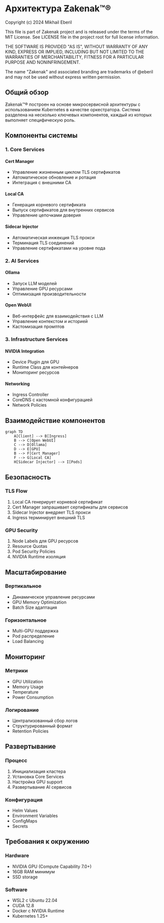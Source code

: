 # Архитектура Ƶakenak™®

Copyright (c) 2024 Mikhail Eberil

This file is part of Zakenak project and is released under the terms of the
MIT License. See LICENSE file in the project root for full license
information.

THE SOFTWARE IS PROVIDED "AS IS", WITHOUT WARRANTY OF ANY KIND, EXPRESS OR
IMPLIED, INCLUDING BUT NOT LIMITED TO THE WARRANTIES OF MERCHANTABILITY,
FITNESS FOR A PARTICULAR PURPOSE AND NONINFRINGEMENT.

The name "Zakenak" and associated branding are trademarks of @eberil
and may not be used without express written permission.

## Общий обзор

Ƶakenak™® построен на основе микросервисной архитектуры с использованием Kubernetes в качестве оркестратора. Система разделена на несколько ключевых компонентов, каждый из которых выполняет специфическую роль.

## Компоненты системы

### 1. Core Services

#### Cert Manager
- Управление жизненным циклом TLS сертификатов
- Автоматическое обновление и ротация
- Интеграция с внешними CA

#### Local CA
- Генерация корневого сертификата
- Выпуск сертификатов для внутренних сервисов
- Управление цепочками доверия

#### Sidecar Injector
- Автоматическая инжекция TLS прокси
- Терминация TLS соединений
- Управление сертификатами на уровне пода

### 2. AI Services

#### Ollama
- Запуск LLM моделей
- Управление GPU ресурсами
- Оптимизация производительности

#### Open WebUI
- Веб-интерфейс для взаимодействия с LLM
- Управление контекстом и историей
- Кастомизация промптов

### 3. Infrastructure Services

#### NVIDIA Integration
- Device Plugin для GPU
- Runtime Class для контейнеров
- Мониторинг ресурсов

#### Networking
- Ingress Controller
- CoreDNS с кастомной конфигурацией
- Network Policies

## Взаимодействие компонентов

```mermaid
graph TD
	A[Client] --> B[Ingress]
	B --> C[Open WebUI]
	C --> D[Ollama]
	D --> E[GPU]
	B --> F[Cert Manager]
	F --> G[Local CA]
	H[Sidecar Injector] --> I[Pods]
```

## Безопасность

### TLS Flow
1. Local CA генерирует корневой сертификат
2. Cert Manager запрашивает сертификаты для сервисов
3. Sidecar Injector внедряет TLS прокси
4. Ingress терминирует внешний TLS

### GPU Security
1. Node Labels для GPU ресурсов
2. Resource Quotas
3. Pod Security Policies
4. NVIDIA Runtime изоляция

## Масштабирование

### Вертикальное
- Динамическое управление ресурсами
- GPU Memory Optimization
- Batch Size адаптация

### Горизонтальное
- Multi-GPU поддержка
- Pod распределение
- Load Balancing

## Мониторинг

### Метрики
- GPU Utilization
- Memory Usage
- Temperature
- Power Consumption

### Логирование
- Централизованный сбор логов
- Структурированный формат
- Retention Policies

## Развертывание

### Процесс
1. Инициализация кластера
2. Установка Core Services
3. Настройка GPU support
4. Развертывание AI сервисов

### Конфигурация
- Helm Values
- Environment Variables
- ConfigMaps
- Secrets

## Требования к окружению

### Hardware
- NVIDIA GPU (Compute Capability 7.0+)
- 16GB RAM минимум
- SSD storage

### Software
- WSL2 с Ubuntu 22.04
- CUDA 12.8
- Docker с NVIDIA Runtime
- Kubernetes 1.25+